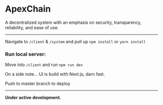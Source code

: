 # ApexChain

A decentralized system with an emphasis on security, transparency, reliability, and ease of use.

<hr>

Navigate to ```/client``` & ```/system``` and pull up ```npm install``` or ```yarn install```

### Run local server:
Move into ```/client``` and run ```npm run dev```

On a side note... UI is build with Next.js, darn fast.

Push to master branch to deploy

<hr>

**Under active development.**